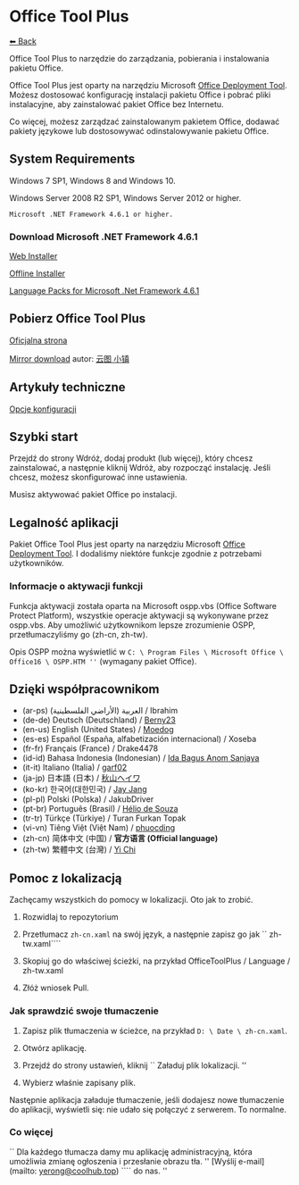 ﻿# Office Tool Plus

[⬅ Back](https://github.com/YerongAI/Office-Tool)

Office Tool Plus to narzędzie do zarządzania, pobierania i instalowania pakietu Office.

Office Tool Plus jest oparty na narzędziu Microsoft [Office Deployment Tool](https://docs.microsoft.com/pl-pl/DeployOffice/overview-of-the-office-2016-deployment-tool). Możesz dostosować konfigurację instalacji pakietu Office i pobrać pliki instalacyjne, aby zainstalować pakiet Office bez Internetu.

Co więcej, możesz zarządzać zainstalowanym pakietem Office, dodawać pakiety językowe lub dostosowywać odinstalowywanie pakietu Office.

## System Requirements

Windows 7 SP1, Windows 8 and Windows 10.

Windows Server 2008 R2 SP1, Windows Server 2012 or higher.

`Microsoft .NET Framework 4.6.1 or higher.`

### Download Microsoft .NET Framework 4.6.1

[Web Installer](http://go.microsoft.com/fwlink/?LinkId=780597)

[Offline Installer](http://go.microsoft.com/fwlink/?LinkId=780601)

[Language Packs for Microsoft .Net Framework 4.6.1](http://go.microsoft.com/fwlink/?LinkId=780604)

## Pobierz Office Tool Plus

[Oficjalna strona](https://otp.landian.vip/)

[Mirror download](https://delivery.yuntu.dev/office-tool/) autor: [云图 小镇](https://www.yuntu.dev/)

## Artykuły techniczne

[Opcje konfiguracji](https://docs.microsoft.com/pl-pl/DeployOffice/configuration-options-for-the-office-2016-deployment-tool)

## Szybki start

Przejdź do strony Wdróż, dodaj produkt (lub więcej), który chcesz zainstalować, a następnie kliknij Wdróż, aby rozpocząć instalację. Jeśli chcesz, możesz skonfigurować inne ustawienia.

Musisz aktywować pakiet Office po instalacji.

## Legalność aplikacji

Pakiet Office Tool Plus jest oparty na narzędziu Microsoft [Office Deployment Tool](https://docs.microsoft.com/pl-pl/DeployOffice/overview-of-the-office-2016-deployment-tool). I dodaliśmy niektóre funkcje zgodnie z potrzebami użytkowników.

### Informacje o aktywacji funkcji

Funkcja aktywacji została oparta na Microsoft ospp.vbs (Office Software Protect Platform), wszystkie operacje aktywacji są wykonywane przez ospp.vbs. Aby umożliwić użytkownikom lepsze zrozumienie OSPP, przetłumaczyliśmy go (zh-cn, zh-tw).

Opis OSPP można wyświetlić w ``C: \ Program Files \ Microsoft Office \ Office16 \ OSPP.HTM ''`` (wymagany pakiet Office).

## Dzięki współpracownikom

- (ar-ps) العربية (الأراضي الفلسطينية) / Ibrahim
- (de-de) Deutsch (Deutschland) / [Berny23](https://steamcommunity.com/id/Berny23)
- (en-us) English (United States) / [Moedog](https://prprpr.love)
- (es-es) Español (España, alfabetización internacional) / Xoseba
- (fr-fr) Français (France) / Drake4478
- (id-id) Bahasa Indonesia (Indonesian) / [Ida Bagus Anom Sanjaya](https://fb.me/Anom.Sanjaya17)
- (it-it) Italiano (Italia) / [garf02](https://github.com/garf02)
- (ja-jp) 日本語 (日本) / [秋山ヘイワ](https://github.com/akio1321)
- (ko-kr) 한국어(대한민국) / [Jay Jang](http://www.yaeyaya.com)
- (pl-pl) Polski (Polska) / JakubDriver
- (pt-br) Português (Brasil) / [Hélio de Souza](https://tinyurl.com/hdstec)
- (tr-tr) Türkçe (Türkiye) / Turan Furkan Topak
- (vi-vn) Tiêng Việt (Việt Nam) / [phuocding](https://github.com/phuocding)
- (zh-cn) 简体中文 (中国) / **官方语言 (Official language)**
- (zh-tw) 繁體中文 (台灣) / [Yi Chi](https://www.cotpear.com)

## Pomoc z lokalizacją

Zachęcamy wszystkich do pomocy w lokalizacji. Oto jak to zrobić.

1. Rozwidlaj to repozytorium

2. Przetłumacz ``zh-cn.xaml`` na swój język, a następnie zapisz go jak `` zh-tw.xaml````

3. Skopiuj go do właściwej ścieżki, na przykład OfficeToolPlus / Language / zh-tw.xaml

4. Złóż wniosek Pull.

### Jak sprawdzić swoje tłumaczenie

1. Zapisz plik tłumaczenia w ścieżce, na przykład ``D: \ Date \ zh-cn.xaml``.

2. Otwórz aplikację.

3. Przejdź do strony ustawień, kliknij `` Załaduj plik lokalizacji. ''

4. Wybierz właśnie zapisany plik.

Następnie aplikacja załaduje tłumaczenie, jeśli dodajesz nowe tłumaczenie do aplikacji, wyświetli się: nie udało się połączyć z serwerem. To normalne.

### Co więcej

`` Dla każdego tłumacza damy mu aplikację administracyjną, która umożliwia zmianę ogłoszenia i przesłanie obrazu tła. '' [Wyślij e-mail] (mailto: yerong@coolhub.top) ```` do nas. ''
